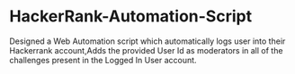 # HackerRank-Automation-Script
Designed a Web Automation script which automatically logs user into their Hackerrank account,Adds the provided User Id as moderators in all of the challenges present in the 
Logged In User account.
